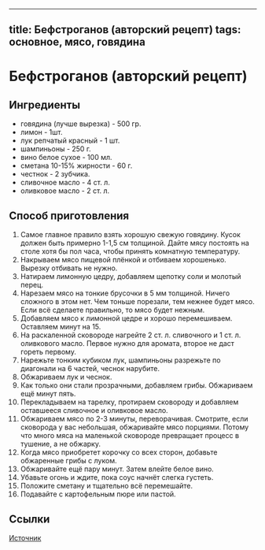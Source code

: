 ----
title: Бефстроганов (авторский рецепт)
tags: основное, мясо, говядина
----
# Бефстроганов (авторский рецепт)

## Ингредиенты
- говядина (лучше вырезка) - 500 гр.
- лимон - 1шт.
- лук репчатый красный - 1 шт.
- шампиньоны - 250 г.
- вино белое сухое - 100 мл.
- сметана 10-15% жирности - 60 г.
- честнок - 2 зубчика.
- сливочное масло - 4 ст. л.
- оливковое масло - 2 ст. л.

## Способ приготовления
1. Самое главное правило взять хорошую свежую говядину. Кусок должен быть примерно 1-1,5 см толщиной. Дайте мясу постоять на столе хотя бы пол часа, чтобы принять комнатную температуру.
2. Накрываем мясо пищевой плёнкой и отбиваем хорошенько. Вырезку отбивать не нужно.
3. Натираем лимонную цедру, добавляем щепотку соли и молотый перец.
4. Нарезаем мясо на тонкие брусочки в 5 мм толщиной. Ничего сложного в этом нет. Чем тоньше порезали, тем нежнее будет мясо. Если всё сделаете правильно, то мясо будет нежным.
5. Добавляем мясо к лимонной цедре и хорошо перемешиваем. Оставляем минут на 15.
6. На раскаленной сковороде нагрейте 2 ст. л. сливочного и 1 ст. л. оливкового масло. Первое нужно для аромата, второе не даст гореть первому.
7. Нарежьте тонким кубиком лук, шампиньоны разрежьте по диагонали на 6 частей, чеснок нарубите.
8. Обжариваем лук и чеснок.
9. Как только они стали прозрачными, добавляем грибы. Обжариваем ещё минут пять.
10. Перекладываем на тарелку, протираем сковороду и добавляем оставшееся сливочное и оливковое масло.
11. Обжариваем мясо по 2-3 минуты, переворачивая. Смотрите, если сковорода у вас небольшая, обжаривайте мясо порциями. Потому что много мяса на маленькой сковороде превращает процесс в тушение, а не обжарку.
12. Когда мясо приобретет корочку со всех сторон, добавьте обжаренные грибы с луком.
13. Обжаривайте ещё пару минут. Затем влейте белое вино.
14. Убавьте огонь и ждите, пока соус начнёт слегка густеть. 
15. Положите сметану и тщательно всё перемешайте.
16. Подавайте с картофельным пюре или пастой.

## Ссылки

[Источник](https://andychef.ru/recipes/stroganoff/)

